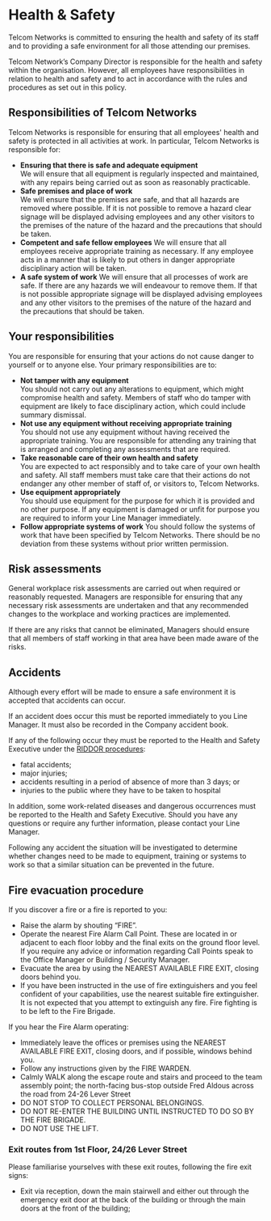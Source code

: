 # Health & Safety

Telcom Networks is committed to ensuring the health and safety of its staff and to providing a safe environment for all those attending our premises.

Telcom Network’s Company Director is responsible for the health and safety within the organisation. However, all employees have responsibilities in relation to health and safety and to act in accordance with the rules and procedures as set out in this policy.

## Responsibilities of Telcom Networks
Telcom Networks is responsible for ensuring that all employees' health and safety is protected in all activities at work. In particular, Telcom Networks is responsible for:

* **Ensuring that there is safe and adequate equipment**  
We will ensure that all equipment is regularly inspected and maintained, with any repairs being carried out as soon as reasonably practicable.
* **Safe premises and place of work**  
We will ensure that the premises are safe, and that all hazards are removed where possible. If it is not possible to remove a hazard clear signage will be displayed advising employees and any other visitors to the premises of the nature of the hazard and the precautions that should be taken.
* **Competent and safe fellow employees**
We will ensure that all employees receive appropriate training as necessary. If any employee acts in a manner that is likely to put others in danger appropriate disciplinary action will be taken.
* **A safe system of work**
We will ensure that all processes of work are safe. If there are any hazards we will endeavour to remove them. If that is not possible appropriate signage will be displayed advising employees and any other visitors to the premises of the nature of the hazard and the precautions that should be taken.

## Your responsibilities
You are responsible for ensuring that your actions do not cause danger to yourself or to anyone else. Your primary responsibilities are to:
* **Not tamper with any equipment**  
You should not carry out any alterations to equipment, which might compromise health and safety. Members of staff who do tamper with equipment are likely to face disciplinary action, which could include summary dismissal.
* **Not use any equipment without receiving appropriate training**  
You should not use any equipment without having received the appropriate training. You are responsible for attending any training that is arranged and completing any assessments that are required.
* **Take reasonable care of their own health and safety**  
You are expected to act responsibly and to take care of your own health and safety. All staff members must take care that their actions do not endanger any other member of staff of, or visitors to, Telcom Networks.
* **Use equipment appropriately**  
You should use equipment for the purpose for which it is provided and no other purpose. If any equipment is damaged or unfit for purpose you are required to inform your Line Manager immediately.
* **Follow appropriate systems of work**
You should follow the systems of work that have been specified by Telcom Networks. There should be no deviation from these systems without prior written permission.


## Risk assessments
General workplace risk assessments are carried out when required or reasonably requested. Managers are responsible for ensuring that any necessary risk assessments are undertaken and that any recommended changes to the workplace and working practices are implemented.

If there are any risks that cannot be eliminated, Managers should ensure that all members of staff working in that area have been made aware of the risks.



## Accidents
Although every effort will be made to ensure a safe environment it is accepted that accidents can occur.

If an accident does occur this must be reported immediately to you Line Manager. It must also be recorded in the Company accident book.

If any of the following occur they must be reported to the Health and Safety Executive under the [RIDDOR procedures](www.riddor.gov.uk):
* fatal accidents;
* major injuries;
* accidents resulting in a period of absence of more than 3 days; or
* injuries to the public where they have to be taken to hospital

In addition, some work-related diseases and dangerous occurrences must be reported to the Health and Safety Executive. Should you have any questions or require any further information, please contact your Line Manager.

Following any accident the situation will be investigated to determine whether changes need to be made to equipment, training or systems to work so that a similar situation can be prevented in the future.

## Fire evacuation procedure
If you discover a fire or a fire is reported to you:
* Raise the alarm by shouting “FIRE”.
* Operate the nearest Fire Alarm Call Point. These are located in or adjacent to each floor lobby and the final exits on the ground floor level. If you require any advice or information regarding Call Points speak to the Office Manager or Building / Security Manager.
* Evacuate the area by using the NEAREST AVAILABLE FIRE EXIT, closing doors behind you.
* If you have been instructed in the use of fire extinguishers and you feel confident of your capabilities, use the nearest suitable fire extinguisher. It is not expected that you attempt to extinguish any fire.  Fire fighting is to be left to the Fire Brigade.

If you hear the Fire Alarm operating:
* Immediately leave the offices or premises using the NEAREST AVAILABLE FIRE EXIT, closing doors, and if possible, windows behind you.
* Follow any instructions given by the FIRE WARDEN.
* Calmly WALK along the escape route and stairs and proceed to the team assembly point; the north-facing bus-stop outside Fred Aldous across the road from 24-26 Lever Street
* DO NOT STOP TO COLLECT PERSONAL BELONGINGS.
* DO NOT RE-ENTER THE BUILDING UNTIL INSTRUCTED TO DO SO BY THE FIRE BRIGADE.
* DO NOT USE THE LIFT.

### Exit routes from 1st Floor, 24/26 Lever Street
Please familiarise yourselves with these exit routes, following the fire exit signs:

* Exit via reception, down the main stairwell and either out through the emergency exit door at the back of the building or through the main doors at the front of the building;

